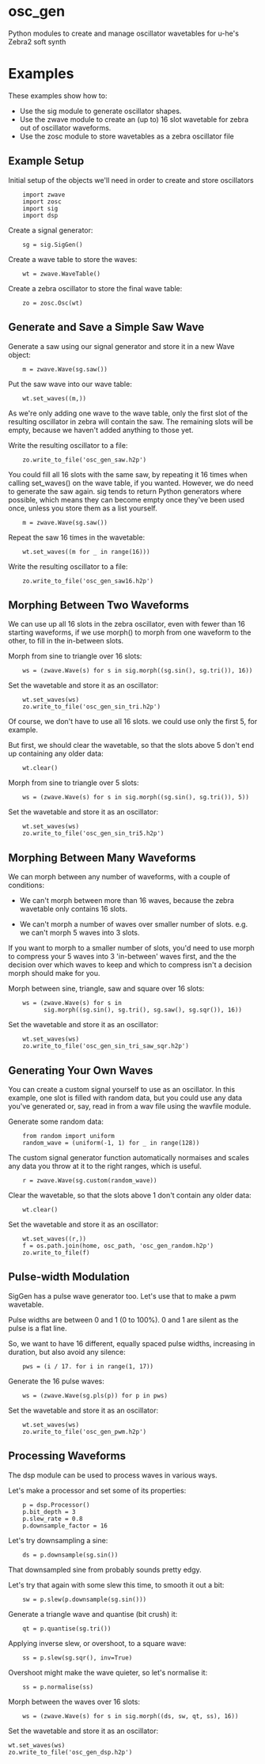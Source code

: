 # osc_gen
Python modules to create and manage oscillator wavetables for u-he's Zebra2 soft synth

# Examples

These examples show how to:

- Use the sig module to generate oscillator shapes.
- Use the zwave module to create an (up to) 16 slot wavetable for zebra out
of oscillator waveforms.
- Use the zosc module to store wavetables as a zebra oscillator file


## Example Setup

Initial setup of the objects we'll need in order to create and store oscillators

        import zwave
        import zosc
        import sig
        import dsp

Create a signal generator:

        sg = sig.SigGen()

Create a wave table to store the waves:

        wt = zwave.WaveTable()

Create a zebra oscillator to store the final wave table:

        zo = zosc.Osc(wt)

## Generate and Save a Simple Saw Wave

Generate a saw using our signal generator and store it in a new Wave object:

        m = zwave.Wave(sg.saw())

Put the saw wave into our wave table:

        wt.set_waves((m,))

As we're only adding one wave to the wave table, only the first slot of the
resulting oscillator in zebra will contain the saw. The remaining slots will
be empty, because we haven't added anything to those yet.

Write the resulting oscillator to a file:

        zo.write_to_file('osc_gen_saw.h2p')

You could fill all 16 slots with the same saw, by repeating it 16 times when
calling set_waves() on the wave table, if you wanted. However, we do need to
generate the saw again. sig tends to return Python generators
where possible, which means they can become empty once they've been used
once, unless you store them as a list yourself.

        m = zwave.Wave(sg.saw())

Repeat the saw 16 times in the wavetable:

        wt.set_waves((m for _ in range(16)))

Write the resulting oscillator to a file:

        zo.write_to_file('osc_gen_saw16.h2p')

## Morphing Between Two Waveforms

We can use up all 16 slots in the zebra oscillator, even with fewer than 16
starting waveforms, if we use morph() to morph from one waveform to the
other, to fill in the in-between slots.


Morph from sine to triangle over 16 slots:

        ws = (zwave.Wave(s) for s in sig.morph((sg.sin(), sg.tri()), 16))

Set the wavetable and store it as an oscillator:

        wt.set_waves(ws)
        zo.write_to_file('osc_gen_sin_tri.h2p')

Of course, we don't have to use all 16 slots. we could use only the first 5,
for example.


But first, we should clear the wavetable, so that the slots above 5 don't
end up containing any older data:

        wt.clear()

Morph from sine to triangle over 5 slots:

        ws = (zwave.Wave(s) for s in sig.morph((sg.sin(), sg.tri()), 5))

Set the wavetable and store it as an oscillator:

        wt.set_waves(ws)
        zo.write_to_file('osc_gen_sin_tri5.h2p')

## Morphing Between Many Waveforms

We can morph between any number of waveforms, with a couple of conditions:

- We can't morph between more than 16 waves, because the zebra wavetable only
contains 16 slots.

- We can't morph a number of waves over smaller number of slots. e.g. we
can't morph 5 waves into 3 slots.


If you want to morph to a smaller number of slots, you'd need to use
morph to compress your 5 waves into 3 'in-between' waves first, and the
the decision over which waves to keep and which to compress isn't a
decision morph should make for you.


Morph between sine, triangle, saw and square over 16 slots:

        ws = (zwave.Wave(s) for s in
              sig.morph((sg.sin(), sg.tri(), sg.saw(), sg.sqr()), 16))

Set the wavetable and store it as an oscillator:

        wt.set_waves(ws)
        zo.write_to_file('osc_gen_sin_tri_saw_sqr.h2p')


## Generating Your Own Waves

You can create a custom signal yourself to use as an oscillator.
In this example, one slot is filled with random data, but you could
use any data you've generated or, say, read in from a wav file using the wavfile
module.

Generate some random data:

        from random import uniform
        random_wave = (uniform(-1, 1) for _ in range(128))

The custom signal generator function automatically normaises and scales any
data you throw at it to the right ranges, which is useful.

        r = zwave.Wave(sg.custom(random_wave))

Clear the wavetable, so that the slots above 1 don't contain any older data:

        wt.clear()

Set the wavetable and store it as an oscillator:

        wt.set_waves((r,))
        f = os.path.join(home, osc_path, 'osc_gen_random.h2p')
        zo.write_to_file(f)

## Pulse-width Modulation

SigGen has a pulse wave generator too. Let's use that to make a pwm wavetable.


Pulse widths are between 0 and 1 (0 to 100%).
0 and 1 are silent as the pulse is a flat line.


So, we want to have 16 different, equally spaced pulse widths, increasing in
duration, but also avoid any silence:

        pws = (i / 17. for i in range(1, 17))

Generate the 16 pulse waves:

        ws = (zwave.Wave(sg.pls(p)) for p in pws)

Set the wavetable and store it as an oscillator:

        wt.set_waves(ws)
        zo.write_to_file('osc_gen_pwm.h2p')

## Processing Waveforms

The dsp module can be used to process waves in various ways.


Let's make a processor and set some of its properties:

        p = dsp.Processor()
        p.bit_depth = 3
        p.slew_rate = 0.8
        p.downsample_factor = 16

Let's try downsampling a sine:

        ds = p.downsample(sg.sin())

That downsampled sine from probably sounds pretty edgy.

Let's try that again with some slew this time, to smooth it out a bit:

        sw = p.slew(p.downsample(sg.sin()))

Generate a triangle wave and quantise (bit crush) it:

        qt = p.quantise(sg.tri())

Applying inverse slew, or overshoot, to a square wave:

        ss = p.slew(sg.sqr(), inv=True)

Overshoot might make the wave quieter, so let's normalise it:

        ss = p.normalise(ss)

Morph between the waves over 16 slots:

        ws = (zwave.Wave(s) for s in sig.morph((ds, sw, qt, ss), 16))

Set the wavetable and store it as an oscillator:

    wt.set_waves(ws)
    zo.write_to_file('osc_gen_dsp.h2p')
